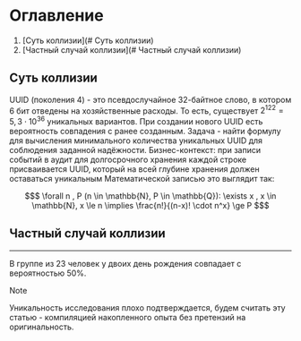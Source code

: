 # Оглавление
1. [Суть коллизии](# Суть коллизии)
2. [Частный случай коллизии](# Частный случай коллизии)

## Суть коллизии
UUID (поколения 4) - это псевдослучайное 32-байтное слово, в котором 6 бит отведены на хозяйственные расходы.
То есть, существует $2^{122} = 5,3 \cdot 10^{36}$ уникальных вариантов.
При создании нового UUID есть вероятность совпадения с ранее созданным. Задача - найти формулу для вычисления минимального количества уникальных UUID для соблюдения заданной надёжности.
Бизнес-контекст: при записи событий в аудит для долгосрочного хранения каждой строке присваивается UUID, который на всей глубине хранения должен оставаться уникальным
Математической записью это выглядит так:

```math
$
\forall n , P (n \in \mathbb{N}, P \in \mathbb{Q}):
\exists x , x \in \mathbb{N}, x \le n \implies    
\frac{n!}{(n-x)! \cdot n^x} \ge P
$
```

## Частный случай коллизии
---
В группе из 23 человек у двоих день рождения совпадает с вероятностью 50%.

> [!NOTE]
> Уникальность исследования плохо подтверждается, будем считать эту статью - компиляцией накопленного опыта без претензий на оригинальность.
